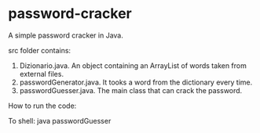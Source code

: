 # password-cracker
A simple password cracker in Java.

src folder contains:

1) Dizionario.java. An object containing an ArrayList of words taken from external files.
2) passwordGenerator.java. It tooks a word from the dictionary every time.
3) passwordGuesser.java. The main class that can crack the password.

How to run the code:

To shell: java passwordGuesser
